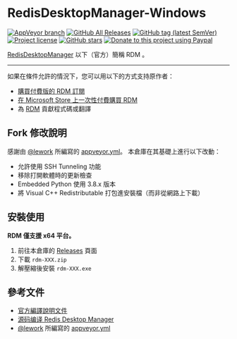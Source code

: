 # RedisDesktopManager-Windows

[![AppVeyor branch](https://img.shields.io/appveyor/ci/jfcherng/RedisDesktopManager-Windows/master?style=flat-square&logo=appveyor)](https://ci.appveyor.com/project/jfcherng/RedisDesktopManager-Windows)
[![GitHub All Releases](https://img.shields.io/github/downloads/jfcherng/RedisDesktopManager-Windows/total?style=flat-square&logo=github)](https://github.com/jfcherng/RedisDesktopManager-Windows/releases)
[![GitHub tag (latest SemVer)](https://img.shields.io/github/tag/jfcherng/RedisDesktopManager-Windows?style=flat-square&logo=github)](https://github.com/jfcherng/RedisDesktopManager-Windows/tags)
[![Project license](https://img.shields.io/github/license/jfcherng/RedisDesktopManager-Windows?style=flat-square&logo=github)](https://github.com/jfcherng/RedisDesktopManager-Windows/blob/master/LICENSE)
[![GitHub stars](https://img.shields.io/github/stars/jfcherng/RedisDesktopManager-Windows?style=flat-square&logo=github)](https://github.com/jfcherng/RedisDesktopManager-Windows/stargazers)
[![Donate to this project using Paypal](https://img.shields.io/badge/paypal-donate-blue.svg?style=flat-square&logo=paypal)](https://www.paypal.me/jfcherng/5usd)

[RedisDesktopManager][rdm@github] 以下（官方）簡稱 RDM 。

---

如果在條件允許的情況下，您可以用以下的方式支持原作者：

- [購買付費版的 RDM 訂閱](https://redisdesktop.com/pricing)
- [在 Microsoft Store 上一次性付費購買 RDM](https://www.microsoft.com/store/apps/9NDK76ZVZ3TM)
- 為 [RDM][rdm@github] 貢獻程式碼或翻譯

## Fork 修改說明

感謝由 [@lework][lework@github] 所編寫的 [appveyor.yml][lework_appveyor.yml]。
本倉庫在其基礎上進行以下改動：

- 允許使用 SSH Tunneling 功能
- 移除打開軟體時的更新檢查
- Embedded Python 使用 3.8.x 版本
- 將 Visual C++ Redistributable 打包進安裝檔（而非從網路上下載）

## 安裝使用

**RDM 僅支援 x64 平台。**

1. 前往本倉庫的 [Releases](https://github.com/jfcherng/RedisDesktopManager-Windows/releases) 頁面
1. 下載 `rdm-XXX.zip`
1. 解壓縮後安裝 `rdm-XXX.exe`

## 參考文件

- [官方編譯說明文件](http://docs.redisdesktop.com/en/latest/install/)
- [源码编译 Redis Desktop Manager](https://kany.me/2019/10/10/compile-redis-desktop-manager/)
- [@lework][lework@github] 所編寫的 [appveyor.yml][lework_appveyor.yml]

[lework_appveyor.yml]: https://github.com/lework/RedisDesktopManager-Windows/blob/master/appveyor.yml
[lework@github]: https://github.com/lework
[rdm@github]: https://github.com/uglide/RedisDesktopManager
